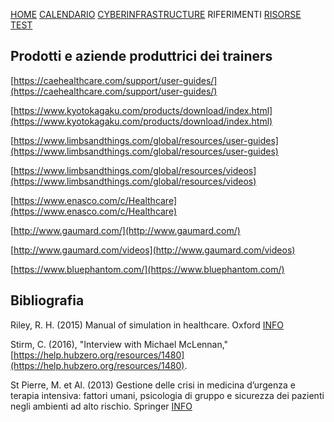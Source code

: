 [HOME](https://simlabunipr.github.io/) [CALENDARIO](https://simlabunipr.github.io/calendario.html)  [CYBERINFRASTRUCTURE](https://simlabunipr.github.io/hubzero.html) RIFERIMENTI [RISORSE](https://simlabunipr.github.io/risorse.html) [TEST](https://simlabunipr.github.io/test.html)

## Prodotti e aziende produttrici dei trainers


[https://caehealthcare.com/support/user-guides/](https://caehealthcare.com/support/user-guides/)

[https://www.kyotokagaku.com/products/download/index.html](https://www.kyotokagaku.com/products/download/index.html)

[https://www.limbsandthings.com/global/resources/user-guides](https://www.limbsandthings.com/global/resources/user-guides)

[https://www.limbsandthings.com/global/resources/videos](https://www.limbsandthings.com/global/resources/videos)

[https://www.enasco.com/c/Healthcare](https://www.enasco.com/c/Healthcare)

[http://www.gaumard.com/](http://www.gaumard.com/)

[http://www.gaumard.com/videos](http://www.gaumard.com/videos)

[https://www.bluephantom.com/](https://www.bluephantom.com/)


## Bibliografia


Riley, R. H. (2015) Manual of simulation in healthcare. Oxford [INFO](https://global.oup.com/academic/product/manual-of-simulation-in-healthcare-9780198717621?cc=it&lang=en&)

Stirm, C. (2016), "Interview with Michael McLennan," [https://help.hubzero.org/resources/1480](https://help.hubzero.org/resources/1480). 

St Pierre, M. et Al. (2013) Gestione delle crisi in medicina d’urgenza e terapia intensiva: fattori umani, psicologia di gruppo e sicurezza dei pazienti negli ambienti ad alto rischio. Springer [INFO](http://www.springer.com/us/book/9788847027985#aboutBook)

